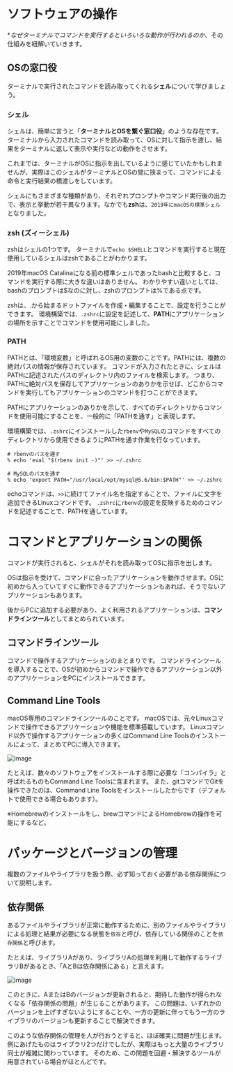 # ソフトウェアの操作

**なぜターミナルでコマンドを実行するといろいろな動作が行われるのか*、その仕組みを紐解いていきます。

## OSの窓口役

ターミナルで実行されたコマンドを読み取ってくれる**シェル**について学びましょう。


### シェル

シェルは、簡単に言うと「**ターミナルとOSを繋ぐ窓口役**」のような存在です。
ターミナルから入力されたコマンドを読み取って、OSに対して指示を渡し、結果をターミナルに返して表示や実行などの動作をさせます。

これまでは、ターミナルがOSに指示を出しているように感じていたかもしれませんが、実際はこのシェルがターミナルとOSの間に挟まって、コマンドによる命令と実行結果の橋渡しをしています。

シェルにもさまざまな種類があり、それぞれプロンプトやコマンド実行後の出力で、表示と挙動が若干異なります。なかでも**zsh**は、`2019年にmacOSの標準シェル`となりました。

### zsh (ズィーシェル)

zshはシェルの1つです。
ターミナルで`echo $SHELL`とコマンドを実行すると現在使用しているシェルはzshであることがわかります。

2019年macOS Catalinaになる前の標準シェルであったbashと比較すると、コマンドを実行する際に大きな違いはありません。
わかりやすい違いとしては、bashのプロンプトは$なのに対し、zshのプロンプトは%である点です。

zshは、.から始まるドットファイルを作成・編集することで、設定を行うことができます。
環境構築では`、.zshrc`に設定を記述して、**PATH**にアプリケーションの場所を示すことでコマンドを使用可能にしました。

### PATH

PATHとは、「環境変数」と呼ばれるOS用の変数のことです。PATHには、複数の絶対パスの情報が保存されています。
コマンドが入力されたときに、シェルはPATHに記述されたパスのディレクトリ内のファイルを検索します。
つまり、PATHに絶対パスを保存してアプリケーションのありかを示せば、どこからコマンドを実行してもアプリケーションのコマンドを打つことができます。

PATHにアプリケーションのありかを示して、すべてのディレクトリからコマンドを使用可能にすることを、一般的に「PATHを通す」と表現します。

環境構築では、`.zshrc`にインストールした`rbenv`や`MySQL`のコマンドをすべてのディレクトリから使用できるようにPATHを通す作業を行なっています。

```ターミナル:PATHの例
# rbenvのパスを通す
% echo 'eval "$(rbenv init -)"' >> ~/.zshrc

# MySQLのパスを通す
% echo 'export PATH="/usr/local/opt/mysql@5.6/bin:$PATH"' >> ~/.zshrc
```

echoコマンドは、`>>`に続けてファイル名を指定することで、ファイルに文字を追加できるLinuxコマンドです。
`.zshrc`に`rbenv`の設定を反映するためのコマンドを記述することで、PATHを通しています。  

  
# コマンドとアプリケーションの関係

コマンドが実行されると、シェルがそれを読み取ってOSに指示を出します。

OSは指示を受けて、コマンドに合ったアプリケーションを動作させます。OSに初めから入っていてすぐに動作できるアプリケーションもあれば、そうでないアプリケーションもあります。

後からPCに追加する必要があり、よく利用されるアプリケーションは、**コマンドラインツール**としてまとめられています。

##  コマンドラインツール

コマンドで操作するアプリケーションのまとまりです。
コマンドラインツールを導入することで、OSが初めからコマンドで操作できるアプリケーション以外のアプリケーションをPCにインストールできます。

## Command Line Tools

macOS専用のコマンドラインツールのことです。
macOSでは、元々Linuxコマンドで操作できるアプリケーションや機能を標準搭載しています。
Linuxコマンド以外で操作するアプリケーションの多くはCommand Line Toolsのインストールによって、まとめてPCに導入できます。

![image](https://github.com/koharayuki/til/assets/132040884/428a6d90-6e78-43f2-a7ca-e2cde72cbc36)


たとえば、数々のソフトウェアをインストールする際に必要な「コンパイラ」と呼ばれるものもCommand Line Toolsに含まれます。
また、gitコマンドでGitを操作できたのは、Command Line Toolsをインストールしたからです（デフォルトで使用できる場合もあります）。

※Homebrewのインストールをし、brewコマンドによるHomebrewの操作を可能にするなど。  


# パッケージとバージョンの管理

複数のファイルやライブラリを扱う際、必ず知っておく必要がある依存関係について説明します。

##  依存関係

あるファイルやライブラリが正常に動作するために、別のファイルやライブラリによる処理と結果が必要になる状態を`依存`と呼び、依存している関係のことを`依存関係`と呼びます。

たとえば、ライブラリAがあり、ライブラリAの処理を利用して動作するライブラリBがあるとき、「AとBは依存関係にある」と言えます。

![image](https://github.com/koharayuki/til/assets/132040884/53359a33-a8a9-4f3c-a627-b049245988fa)

このときに、AまたはBのバージョンが更新されると、期待した動作が得られなくなる「依存関係の問題」が生じることがあります。
この問題は、いずれかのバージョンを上げすぎないようにすることや、一方の更新に伴ってもう一方のライブラリのバージョンも更新することで解決できます。

このような依存関係の管理を人が行おうとすると、ほぼ確実に問題が生じます。例にあげたものはライブラリ2つだけでしたが、実際はもっと大量のライブラリ同士が複雑に関わっています。
そのため、この問題を回避・解決するツールが用意されている場合がほとんどです。


